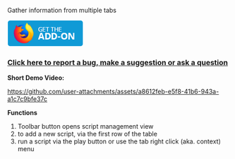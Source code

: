 Gather information from multiple tabs

[![](https://raw.githubusercontent.com/igorlogius/igorlogius/main/geFxAddon.png)](https://addons.mozilla.org/firefox/addon/gather-from-tabs/)

### [Click here to report a bug, make a suggestion or ask a question](https://github.com/igorlogius/igorlogius/issues/new/choose)

<b>Short Demo Video:</b>

https://github.com/user-attachments/assets/a8612feb-e5f8-41b6-943a-a1c7c9bfe37c

<b>Functions</b>
<ol>
  <li>Toolbar button opens script management view</li>
  <li>to add a new script, via the first row of the table</li>
  <li>run a script via the play button or use the tab right click (aka. context) menu</li>
</ol>
